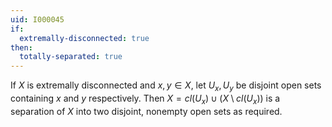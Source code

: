 ```yaml
---
uid: I000045
if:
  extremally-disconnected: true
then:
  totally-separated: true
---
```

If $X$ is extremally disconnected and $x,y \in X$, let $U_x, U_y$ be disjoint open sets containing $x$ and $y$ respectively. Then $X = cl(U_x) \cup (X \setminus cl(U_x))$ is a separation of $X$ into two disjoint, nonempty open sets as required.

